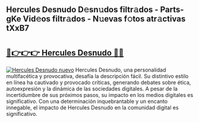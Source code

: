 ## Hercules Desnudo D𝚎sn𝚞dos filtr𝚊dos - Parts-gKe Vid𝚎os filtr𝚊dos - N𝚞evas f𝚘tos atr𝚊ctivas tXxB7

# <h2><a href="http://mb8kcz.tromn.icu/?c=Hercules+Desnudo">🔗👉👉👉 Hercules Desnudo 🔗🔗</a></h2>

[![Hercules Desnudo nuevo](https://i.imgur.com/pEAQMta.gif)](http://mb8kcz.tromn.icu/?c=Hercules+Desnudo)
Hercules Desnudo, una personalidad multifacética y provocativa, desafía la descripción fácil. Su distintivo estilo en línea ha cautivado y provocado críticas, generando debates sobre ética, autoexpresión y la dinámica de las sociedades digitales. A pesar de la incertidumbre de sus próximos pasos, su impacto en los medios digitales es significativo. Con una determinación inquebrantable y un encanto innegable, el impacto de Hercules Desnudo en la comunidad digital es significativo.

